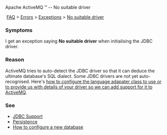 Apache ActiveMQ ™ -- No suitable driver 

 [FAQ](/FAQ/index.md) > [Errors](../../../FAQ/errors.md) > [Exceptions](../../../FAQ/Errors/exceptions.md) > [No suitable driver](../../../FAQ/Errors/Exceptions/no-suitable-driver.md)


### Symptoms

I get an exception saying **No suitable driver** when initialising the JDBC driver.

### Reason

ActiveMQ tries to auto-detect the JDBC driver so that it can deduce the ultimate database's SQL dialect. Some JDBC drivers are not yet auto-recognised. Here's [how to configure the language adapater class to use or to provide us with details of your driver so we can add support for it to ActiveMQ](jdbc-CommunityCommunity/Community/support.md).

### See

*   [JDBC Support](jdbc-CommunityCommunity/Community/support.md)
*   [Persistence](../../../Features/persistence.md)
*   [How to configure a new database](../../../FAQ/Configuration/how-to-configure-a-new-database.md)

